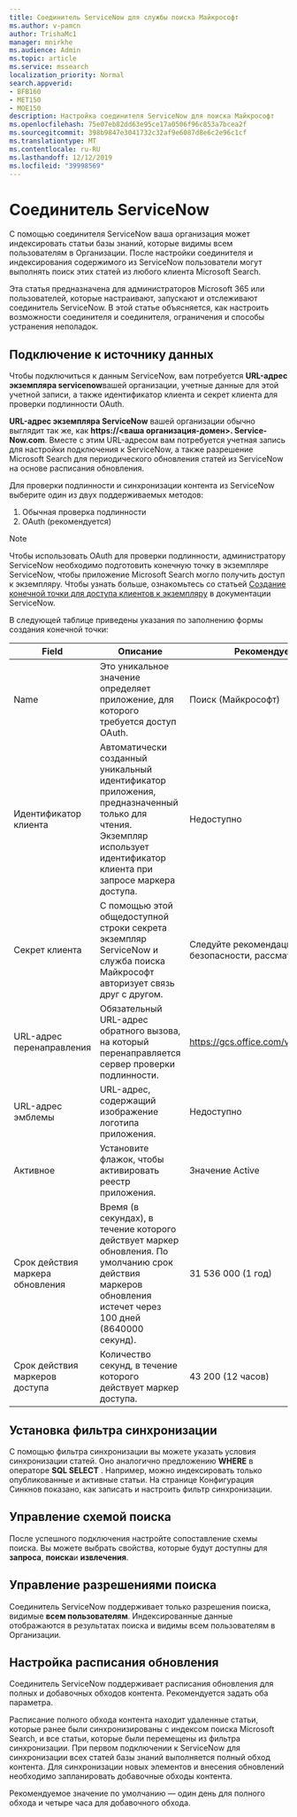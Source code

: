 ```yaml
---
title: Соединитель ServiceNow для службы поиска Майкрософт
ms.author: v-pamcn
author: TrishaMc1
manager: mnirkhe
ms.audience: Admin
ms.topic: article
ms.service: mssearch
localization_priority: Normal
search.appverid:
- BFB160
- MET150
- MOE150
description: Настройка соединителя ServiceNow для поиска Майкрософт
ms.openlocfilehash: 75e07eb82dd63e95ce17a0506f96c853a7bcea2f
ms.sourcegitcommit: 398b9847e3041732c32af9e6087d8e6c2e96c1cf
ms.translationtype: MT
ms.contentlocale: ru-RU
ms.lasthandoff: 12/12/2019
ms.locfileid: "39998569"
---
```

# <a name="servicenow-connector"></a>Соединитель ServiceNow

С помощью соединителя ServiceNow ваша организация может индексировать статьи базы знаний, которые видимы всем пользователям в Организации. После настройки соединителя и индексирования содержимого из ServiceNow пользователи могут выполнять поиск этих статей из любого клиента Microsoft Search.  

Эта статья предназначена для администраторов Microsoft 365 или пользователей, которые настраивают, запускают и отслеживают соединитель ServiceNow. В этой статье объясняется, как настроить возможности соединителя и соединителя, ограничения и способы устранения неполадок.

## <a name="connect-to-a-data-source"></a>Подключение к источнику данных
Чтобы подключиться к данным ServiceNow, вам потребуется **URL-адрес экземпляра servicenow**вашей организации, учетные данные для этой учетной записи, а также идентификатор клиента и секрет клиента для проверки подлинности OAuth.  

**URL-адрес экземпляра ServiceNow** вашей организации обычно выглядит так же, как **https://&lt;ваша организация-домен>. Service-Now.com**. Вместе с этим URL-адресом вам потребуется учетная запись для настройки подключения к ServiceNow, а также разрешение Microsoft Search для периодического обновления статей из ServiceNow на основе расписания обновления.

Для проверки подлинности и синхронизации контента из ServiceNow выберите один из двух поддерживаемых методов: 
1. Обычная проверка подлинности 
2. OAuth (рекомендуется)

> [!Note]
> Чтобы использовать OAuth для проверки подлинности, администратору ServiceNow необходимо подготовить конечную точку в экземпляре ServiceNow, чтобы приложение Microsoft Search могло получить доступ к экземпляру. Чтобы узнать больше, ознакомьтесь со статьей [Создание конечной точки для доступа клиентов к экземпляру](https://docs.servicenow.com/bundle/newyork-platform-administration/page/administer/security/task/t_CreateEndpointforExternalClients.html) в документации ServiceNow.

В следующей таблице приведены указания по заполнению формы создания конечной точки:

**Field** | **Описание** | **Рекомендуемое значение**
--- | --- | ---
Name | Это уникальное значение определяет приложение, для которого требуется доступ OAuth. | Поиск (Майкрософт)
Идентификатор клиента | Автоматически созданный уникальный идентификатор приложения, предназначенный только для чтения. Экземпляр использует идентификатор клиента при запросе маркера доступа. | Недоступно
Секрет клиента | С помощью этой общедоступной строки секрета экземпляр ServiceNow и служба поиска Майкрософт авторизует связь друг с другом. | Следуйте рекомендациям по обеспечению безопасности, рассматривая их как пароль.
URL-адрес перенаправления | Обязательный URL-адрес обратного вызова, на который перенаправляется сервер проверки подлинности. | https://gcs.office.com/v1.0/admin/oauth/callback
URL-адрес эмблемы | URL-адрес, содержащий изображение логотипа приложения. | Недоступно
Активное | Установите флажок, чтобы активировать реестр приложения. | Значение Active
Срок действия маркера обновления | Время (в секундах), в течение которого действует маркер обновления. По умолчанию срок действия маркеров обновления истечет через 100 дней (8640000 секунд). | 31 536 000 (1 год)
Срок действия маркеров доступа | Количество секунд, в течение которого действует маркер доступа. | 43 200 (12 часов)

## <a name="set-a-sync-filter"></a>Установка фильтра синхронизации 
С помощью фильтра синхронизации вы можете указать условия синхронизации статей. Оно аналогично предложению **WHERE** в операторе **SQL SELECT** . Например, можно индексировать только опубликованные и активные статьи. На странице Конфигурация Синкнов показано, как записать и настроить фильтр синхронизации.

## <a name="manage-the-search-schema"></a>Управление схемой поиска
После успешного подключения настройте сопоставление схемы поиска. Вы можете выбрать свойства, которые будут доступны для **запроса**, **поиска**и **извлечения**.

## <a name="manage-search-permissions"></a>Управление разрешениями поиска
Соединитель ServiceNow поддерживает только разрешения поиска, видимые **всем пользователям**. Индексированные данные отображаются в результатах поиска и видимы всем пользователям в Организации.
 
## <a name="set-the-refresh-schedule"></a>Настройка расписания обновления 
Соединитель ServiceNow поддерживает расписания обновления для полных и добавочных обходов контента. Рекомендуется задать оба параметра.

Расписание полного обхода контента находит удаленные статьи, которые ранее были синхронизированы с индексом поиска Microsoft Search, и все статьи, которые были перемещены из фильтра синхронизации. При первом подключении к ServiceNow для синхронизации всех статей базы знаний выполняется полный обход контента. Для синхронизации новых элементов и внесения обновлений необходимо запланировать добавочные обходы контента.

Рекомендуемое значение по умолчанию — один день для полного обхода и четыре часа для добавочного обхода.
